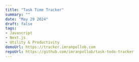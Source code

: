 ```yaml
---
title: "Task Time Tracker"
summary: ""
date: "May 29 2024"
draft: false
tags:
- Javascript
- Next.js
- Utility & Productivity
demoUrl: https://tracker.imranpollob.com
repoUrl: https://github.com/imranpollob/task-todo-tracker
---
```

